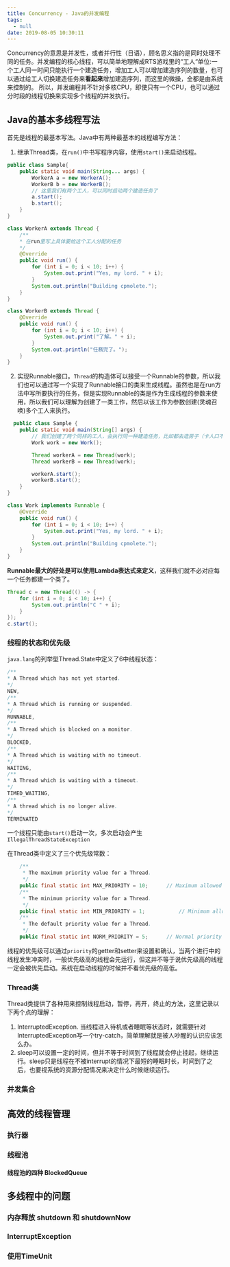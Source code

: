 ```yaml
---
title: Concurrency - Java的并发编程
tags:
  - null
date: 2019-08-05 10:30:11
---
```

Concurrency的意思是并发性，或者并行性（日语），顾名思义指的是同时处理不同的任务。并发编程的核心线程，可以简单地理解成RTS游戏里的“工人“单位:一个工人同一时间只能执行一个建造任务，增加工人可以增加建造序列的数量，也可以通过给工人切换建造任务来**看起来**增加建造序列，而这里的微操，全都是由系统来控制的。
所以，并发编程并不针对多核CPU，即使只有一个CPU，也可以通过分时段的线程切换来实现多个线程的并发执行。

## Java的基本多线程写法
首先是线程的最基本写法。Java中有两种最基本的线程编写方法：
1. 继承Thread类，在`run()`中书写程序内容，使用`start()`来启动线程。
```Java
public class Sample{
    public static void main(String... args) {
        WorkerA a = new WorkerA();
        WorkerB b = new WorkerB();
        // 这里我们有两个工人，可以同时启动两个建造任务了
        a.start();
        b.start();
    }
}

class WorkerA extends Thread {
    /**
    * 在run里写上具体要给这个工人分配的任务
    */
    @Override
    public void run() {
        for (int i = 0; i < 10; i++) {
            System.out.print("Yes, my lord. " + i);
        }
        System.out.println("Building cpmolete.");
    }
}

class WorkerB extends Thread {
    @Override
    public void run() {
        for (int i = 0; i < 10; i++) {
            System.out.print("了解。" + i);
        }
        System.out.println("任務完了。");
    }
}

```

2. 实现Runnable接口。`Thread`的构造体可以接受一个Runnable的参数，所以我们也可以通过写一个实现了Runnable接口的类来生成线程。虽然也是在run方法中写所要执行的任务，但是实现Runnable的类是作为生成线程的参数来使用，所以我们可以理解为创建了一类工作，然后以该工作为参数创建(灵魂召唤)多个工人来执行。
```Java
  public class Sample {
    public static void main(String[] args) {
        // 我们创建了两个同样的工人，会执行同一种建造任务，比如都去造房子（卡人口不可取）
        Work work = new Work();

        Thread workerA = new Thread(work);
        Thread workerB = new Thread(work);

        workerA.start();
        workerB.start();
    }
}

class Work implements Runnable {
    @Override
    public void run() {
        for (int i = 0; i < 10; i++) {
            System.out.print("Yes, my lord. " + i);
        }
        System.out.println("Building cpmolete.");
    }
}

```
**Runnable最大的好处是可以使用Lambda表达式来定义**，这样我们就不必对应每一个任务都建一个类了。
```Java
Thread c = new Thread(() -> {
    for (int i = 0; i < 10; i++) {
        System.out.println("C " + i);
    }
});
c.start();
```

### 线程的状态和优先级
`java.lang`的列举型Thread.State中定义了6中线程状态：
```Java
/**
* A Thread which has not yet started.
*/
NEW,
/**
* A Thread which is running or suspended.
*/
RUNNABLE,
/**
* A Thread which is blocked on a monitor.
*/
BLOCKED, 
/**
* A Thread which is waiting with no timeout.
*/
WAITING,
/**
* A Thread which is waiting with a timeout.
*/
TIMED_WAITING, 
/**
* A thread which is no longer alive.
*/
TERMINATED
```

一个线程只能由`start()`启动一次，多次启动会产生`IllegalThreadStateException`

在Thread类中定义了三个优先级常数：
```Java
	/**
	 * The maximum priority value for a Thread.
	 */
	public final static int MAX_PRIORITY = 10;		// Maximum allowed priority for a thread
	/**
	 * The minimum priority value for a Thread.
	 */
	public final static int MIN_PRIORITY = 1;			// Minimum allowed priority for a thread
	/**
	 * The default priority value for a Thread.
	 */
	public final static int NORM_PRIORITY = 5;		// Normal priority for a thread
```
线程的优先级可以通过`priority`的getter和setter来设置和确认，当两个进行中的线程发生冲突时，一般优先级高的线程会先运行，但这并不等于说优先级高的线程一定会被优先启动。系统在启动线程的时候并不看优先级的高低。
### Thread类
Thread类提供了各种用来控制线程启动，暂停，再开，终止的方法，这里记录以下两个点的理解：
1. InterruptedException. 当线程进入待机或者睡眠等状态时，就需要针对InterruptedException写一个try-catch，简单理解就是被人吵醒的认识应该怎么办。
2. sleep可以设置一定的时间，但并不等于时间到了线程就会停止挂起，继续运行。sleep只是线程在不被interrupt的情况下最短的睡眠时长，时间到了之后，也要视系统的资源分配情况来决定什么时候继续运行。

<!-- ### Runnable 和 Callable -->

### 并发集合

## 高效的线程管理

### 执行器

### 线程池

#### 线程池的四种 BlockedQueue

## 多线程中的问题

### 内存释放 shutdown 和 shutdownNow

### InterruptException

### 使用TimeUnit

### 